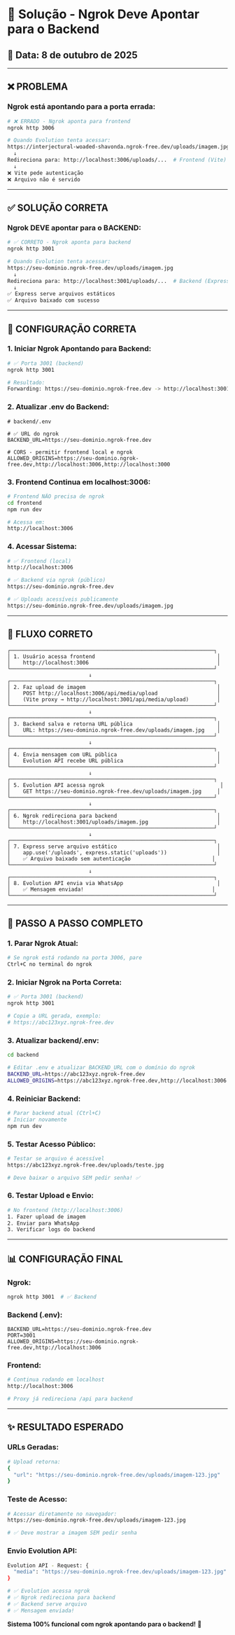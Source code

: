 # 🔧 Solução - Ngrok Deve Apontar para o Backend

## 📅 Data: 8 de outubro de 2025

---

## ❌ **PROBLEMA**

### **Ngrok está apontando para a porta errada:**

```bash
# ❌ ERRADO - Ngrok aponta para frontend
ngrok http 3006

# Quando Evolution tenta acessar:
https://interjectural-woaded-shavonda.ngrok-free.dev/uploads/imagem.jpg
  ↓
Redireciona para: http://localhost:3006/uploads/...  # Frontend (Vite)
  ↓
❌ Vite pede autenticação
❌ Arquivo não é servido
```

---

## ✅ **SOLUÇÃO CORRETA**

### **Ngrok DEVE apontar para o BACKEND:**

```bash
# ✅ CORRETO - Ngrok aponta para backend
ngrok http 3001

# Quando Evolution tenta acessar:
https://seu-dominio.ngrok-free.dev/uploads/imagem.jpg
  ↓
Redireciona para: http://localhost:3001/uploads/...  # Backend (Express)
  ↓
✅ Express serve arquivos estáticos
✅ Arquivo baixado com sucesso
```

---

## 📝 **CONFIGURAÇÃO CORRETA**

### **1. Iniciar Ngrok Apontando para Backend:**

```bash
# ✅ Porta 3001 (backend)
ngrok http 3001

# Resultado:
Forwarding: https://seu-dominio.ngrok-free.dev -> http://localhost:3001
```

### **2. Atualizar .env do Backend:**

```env
# backend/.env

# ✅ URL do ngrok
BACKEND_URL=https://seu-dominio.ngrok-free.dev

# CORS - permitir frontend local e ngrok
ALLOWED_ORIGINS=https://seu-dominio.ngrok-free.dev,http://localhost:3006,http://localhost:3000
```

### **3. Frontend Continua em localhost:3006:**

```bash
# Frontend NÃO precisa de ngrok
cd frontend
npm run dev

# Acessa em:
http://localhost:3006
```

### **4. Acessar Sistema:**

```bash
# ✅ Frontend (local)
http://localhost:3006

# ✅ Backend via ngrok (público)
https://seu-dominio.ngrok-free.dev

# ✅ Uploads acessíveis publicamente
https://seu-dominio.ngrok-free.dev/uploads/imagem.jpg
```

---

## 🔄 **FLUXO CORRETO**

```
┌─────────────────────────────────────────────────────────────────┐
│ 1. Usuário acessa frontend                                       │
│    http://localhost:3006                                         │
└─────────────────────────────────────────────────────────────────┘
                          ↓
┌─────────────────────────────────────────────────────────────────┐
│ 2. Faz upload de imagem                                          │
│    POST http://localhost:3006/api/media/upload                   │
│    (Vite proxy → http://localhost:3001/api/media/upload)         │
└─────────────────────────────────────────────────────────────────┘
                          ↓
┌─────────────────────────────────────────────────────────────────┐
│ 3. Backend salva e retorna URL pública                           │
│    URL: https://seu-dominio.ngrok-free.dev/uploads/imagem.jpg    │
└─────────────────────────────────────────────────────────────────┘
                          ↓
┌─────────────────────────────────────────────────────────────────┐
│ 4. Envia mensagem com URL pública                                │
│    Evolution API recebe URL pública                              │
└─────────────────────────────────────────────────────────────────┘
                          ↓
┌─────────────────────────────────────────────────────────────────┐
│ 5. Evolution API acessa ngrok                                     │
│    GET https://seu-dominio.ngrok-free.dev/uploads/imagem.jpg     │
└─────────────────────────────────────────────────────────────────┘
                          ↓
┌─────────────────────────────────────────────────────────────────┐
│ 6. Ngrok redireciona para backend                                │
│    http://localhost:3001/uploads/imagem.jpg                      │
└─────────────────────────────────────────────────────────────────┘
                          ↓
┌─────────────────────────────────────────────────────────────────┐
│ 7. Express serve arquivo estático                                │
│    app.use('/uploads', express.static('uploads'))                │
│    ✅ Arquivo baixado sem autenticação                          │
└─────────────────────────────────────────────────────────────────┘
                          ↓
┌─────────────────────────────────────────────────────────────────┐
│ 8. Evolution API envia via WhatsApp                              │
│    ✅ Mensagem enviada!                                         │
└─────────────────────────────────────────────────────────────────┘
```

---

## 🚀 **PASSO A PASSO COMPLETO**

### **1. Parar Ngrok Atual:**

```bash
# Se ngrok está rodando na porta 3006, pare
Ctrl+C no terminal do ngrok
```

### **2. Iniciar Ngrok na Porta Correta:**

```bash
# ✅ Porta 3001 (backend)
ngrok http 3001

# Copie a URL gerada, exemplo:
# https://abc123xyz.ngrok-free.dev
```

### **3. Atualizar backend/.env:**

```bash
cd backend

# Editar .env e atualizar BACKEND_URL com o domínio do ngrok
BACKEND_URL=https://abc123xyz.ngrok-free.dev
ALLOWED_ORIGINS=https://abc123xyz.ngrok-free.dev,http://localhost:3006
```

### **4. Reiniciar Backend:**

```bash
# Parar backend atual (Ctrl+C)
# Iniciar novamente
npm run dev
```

### **5. Testar Acesso Público:**

```bash
# Testar se arquivo é acessível
https://abc123xyz.ngrok-free.dev/uploads/teste.jpg

# Deve baixar o arquivo SEM pedir senha! ✅
```

### **6. Testar Upload e Envio:**

```bash
# No frontend (http://localhost:3006)
1. Fazer upload de imagem
2. Enviar para WhatsApp
3. Verificar logs do backend
```

---

## 📊 **CONFIGURAÇÃO FINAL**

### **Ngrok:**

```bash
ngrok http 3001  # ✅ Backend
```

### **Backend (.env):**

```env
BACKEND_URL=https://seu-dominio.ngrok-free.dev
PORT=3001
ALLOWED_ORIGINS=https://seu-dominio.ngrok-free.dev,http://localhost:3006
```

### **Frontend:**

```bash
# Continua rodando em localhost
http://localhost:3006

# Proxy já redireciona /api para backend
```

---

## ✨ **RESULTADO ESPERADO**

### **URLs Geradas:**

```bash
# Upload retorna:
{
  "url": "https://seu-dominio.ngrok-free.dev/uploads/imagem-123.jpg"
}
```

### **Teste de Acesso:**

```bash
# Acessar diretamente no navegador:
https://seu-dominio.ngrok-free.dev/uploads/imagem-123.jpg

# ✅ Deve mostrar a imagem SEM pedir senha
```

### **Envio Evolution API:**

```bash
Evolution API - Request: {
  "media": "https://seu-dominio.ngrok-free.dev/uploads/imagem-123.jpg"
}

# ✅ Evolution acessa ngrok
# ✅ Ngrok redireciona para backend
# ✅ Backend serve arquivo
# ✅ Mensagem enviada!
```

**Sistema 100% funcional com ngrok apontando para o backend!** 🎯






